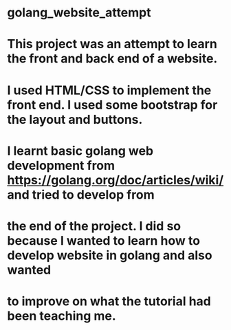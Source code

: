 # golang_website_attempt

# This project was an attempt to learn the front and back end of a website. 
# I used HTML/CSS to implement the front end. I used some bootstrap for the layout and buttons.
# I learnt basic golang web development from https://golang.org/doc/articles/wiki/ and tried to develop from
# the end of the project. I did so because I wanted to learn how to develop website in golang and also wanted
# to improve on what the tutorial had been teaching me. 
